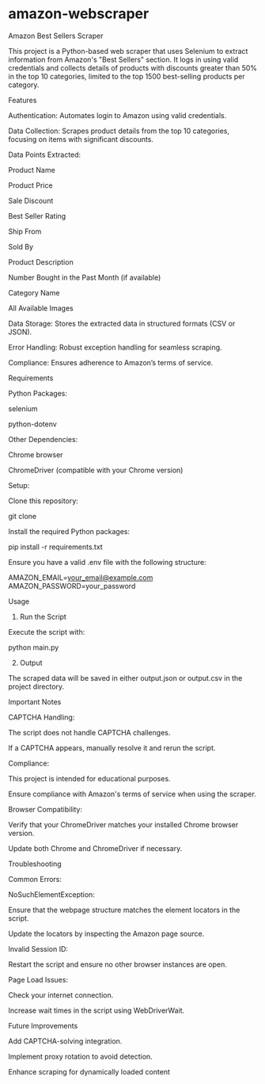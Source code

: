 # amazon-webscraper
Amazon Best Sellers Scraper

This project is a Python-based web scraper that uses Selenium to extract information from Amazon's "Best Sellers" section. It logs in using valid credentials and collects details of products with discounts greater than 50% in the top 10 categories, limited to the top 1500 best-selling products per category.

Features

Authentication: Automates login to Amazon using valid credentials.

Data Collection: Scrapes product details from the top 10 categories, focusing on items with significant discounts.

Data Points Extracted:

Product Name

Product Price

Sale Discount

Best Seller Rating

Ship From

Sold By

Product Description

Number Bought in the Past Month (if available)

Category Name

All Available Images

Data Storage: Stores the extracted data in structured formats (CSV or JSON).

Error Handling: Robust exception handling for seamless scraping.

Compliance: Ensures adherence to Amazon’s terms of service.

Requirements

Python Packages:

selenium

python-dotenv

Other Dependencies:

Chrome browser

ChromeDriver (compatible with your Chrome version)

Setup:

Clone this repository:

git clone <repository-url>

Install the required Python packages:

pip install -r requirements.txt

Ensure you have a valid .env file with the following structure:

AMAZON_EMAIL=your_email@example.com
AMAZON_PASSWORD=your_password

Usage

1. Run the Script

Execute the script with:

python main.py

2. Output

The scraped data will be saved in either output.json or output.csv in the project directory.

Important Notes

CAPTCHA Handling:

The script does not handle CAPTCHA challenges.

If a CAPTCHA appears, manually resolve it and rerun the script.

Compliance:

This project is intended for educational purposes.

Ensure compliance with Amazon's terms of service when using the scraper.

Browser Compatibility:

Verify that your ChromeDriver matches your installed Chrome browser version.

Update both Chrome and ChromeDriver if necessary.

Troubleshooting

Common Errors:

NoSuchElementException:

Ensure that the webpage structure matches the element locators in the script.

Update the locators by inspecting the Amazon page source.

Invalid Session ID:

Restart the script and ensure no other browser instances are open.

Page Load Issues:

Check your internet connection.

Increase wait times in the script using WebDriverWait.

Future Improvements

Add CAPTCHA-solving integration.

Implement proxy rotation to avoid detection.

Enhance scraping for dynamically loaded content
